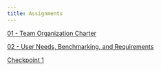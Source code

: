 ```yaml
---
title: Assignments
---
```

[01 - Team Organization Charter](/Team%20Organization/Team%20Organization.md)

[02 - User Needs, Benchmarking, and Requirements](/User%20Needs,%20Benchmarking,%20and%20Requirements/NeedsBenchmarkingRequirements.md)

[Checkpoint 1](/Checkpoint1)
